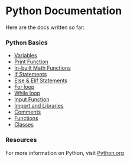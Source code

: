 # Python Documentation

Here are the docs written so far:

### Python Basics

- [Variables](./0-variables-data-types.md)
- [Print Function](./01-print-function.md)
- [In-built Math Functions](./02-inbuilt-math-functions.md)
- [If Statements](./03-if-statement.md)
- [Else & Elif Statements](./04-else-statement.md)
- [For loop](./05-for-loop.md)
- [While loop](./06-while-loop.md)
- [Input Function](./07-input-function.md)
- [Import and Libraries](./08-import-and-libraries.md)
- [Comments](./09-comments.md)
- [Functions](./10-functions.md)
- [Classes](./11-classes.md)

### Resources

For more information on Python, visit [Python.org](https://docs.python.org/3/)
